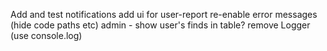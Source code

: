 Add and test notifications
add ui for user-report
re-enable error messages (hide code paths etc)
admin - show user's finds in table?
remove Logger (use console.log)
